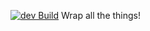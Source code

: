 [![dev Build](https://github.com/Inrixia/serverWrapper.ts/actions/workflows/autoBuildDev.yml/badge.svg?branch=dev)](https://github.com/Inrixia/serverWrapper.ts/actions/workflows/autoBuildDev.yml)
Wrap all the things!
